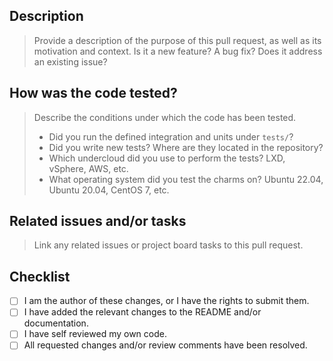 ## Description

> Provide a description of the purpose of this pull request, as well as its
motivation and context. Is it a new feature? A bug fix? Does it address an existing issue?

## How was the code tested?

> Describe the conditions under which the code has been tested.
> * Did you run the defined integration and units under `tests/`?
> * Did you write new tests? Where are they located in the repository?
> * Which undercloud did you use to perform the tests? LXD, vSphere, AWS, etc.
> * What operating system did you test the charms on? Ubuntu 22.04, Ubuntu 20.04, CentOS 7, etc.

## Related issues and/or tasks

> Link any related issues or project board tasks to this pull request.

## Checklist

- [ ] I am the author of these changes, or I have the rights to submit them.
- [ ] I have added the relevant changes to the README and/or documentation.
- [ ] I have self reviewed my own code.
- [ ] All requested changes and/or review comments have been resolved.
